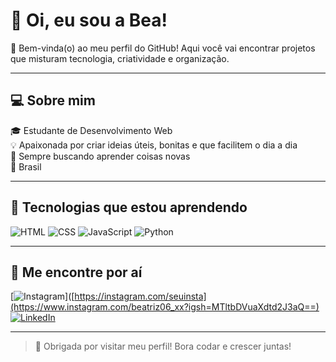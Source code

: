 # 👋 Oi, eu sou a Bea!

🌸 Bem-vinda(o) ao meu perfil do GitHub! Aqui você vai encontrar projetos que misturam tecnologia, criatividade e organização.

---

## 💻 Sobre mim

🎓 Estudante de Desenvolvimento Web  
💡 Apaixonada por criar ideias úteis, bonitas e que facilitem o dia a dia  
🌈 Sempre buscando aprender coisas novas  
📍 Brasil

---


## 🚀 Tecnologias que estou aprendendo

![HTML](https://img.shields.io/badge/HTML-e44d26?style=for-the-badge&logo=html5&logoColor=white)
![CSS](https://img.shields.io/badge/CSS-1572B6?style=for-the-badge&logo=css3&logoColor=white)
![JavaScript](https://img.shields.io/badge/JS-F7DF1E?style=for-the-badge&logo=javascript&logoColor=000)
![Python](https://img.shields.io/badge/Python-3776AB?style=for-the-badge&logo=python&logoColor=white)

---

## 💬 Me encontre por aí

[![Instagram](https://img.shields.io/badge/-@seuinsta-E4405F?style=flat&logo=Instagram&logoColor=white)]([https://instagram.com/seuinsta](https://www.instagram.com/beatriz06_xx?igsh=MTltbDVuaXdtd2J3aQ==)
[![LinkedIn](https://img.shields.io/badge/-SeuNome-0077B5?style=flat&logo=linkedin&logoColor=white)]([https://linkedin.com/in/seuperfil](https://www.linkedin.com/in/beatriz-xavier-b96b29300?utm_source=share&utm_campaign=share_via&utm_content=profile&utm_medium=android_app))

---

> 💖 Obrigada por visitar meu perfil! Bora codar e crescer juntas!
